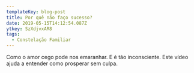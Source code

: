 ```yaml
---
templateKey: blog-post
title: Por quê não faço sucesso?
date: 2019-05-15T14:12:54.087Z
ytkey: SzXdjvxAR8
tags:
  - Constelação Familiar
---
```

Como o amor cego pode nos emaranhar. E é tão inconsciente. Este vídeo ajuda a entender como prosperar sem culpa.
